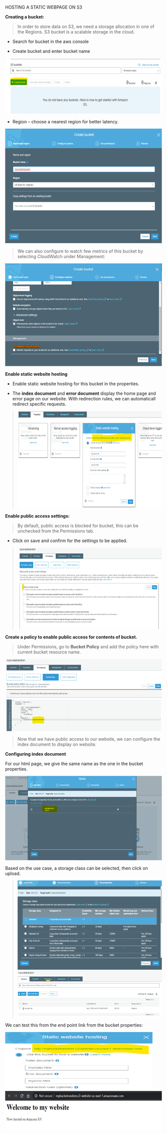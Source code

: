 HOSTING A STATIC WEBPAGE ON S3

**Creating a bucket:**

> In order to store data on S3, we need a storage allocation in one of
> the Regions. S3 bucket is a scalable storage in the cloud.

-   Search for bucket in the aws console

-   Create bucket and enter bucket name

<img src=".//media/image1.png" style="width:6.5in;height:1.85208in" />

-   Region – choose a nearest region for better latency.

<img src=".//media/image2.png" style="width:6.23333in;height:3.82125in" />

> We can also configure to watch few metrics of this bucket by selecting
> CloudWatch under Management:

<img src=".//media/image3.png" style="width:6.5in;height:3.43333in" />

**Enable static website hosting**

-   Enable static website hosting for this bucket in the properties.

-   The **index document** and **error document** display the home page
    and error page on our website. With redirection rules, we can
    automaticall redirect specific requests.

> <img src=".//media/image4.png" style="width:6.5in;height:3.24167in" />

**Enable public access settings:**

> By default, public access is blocked for bucket, this can be unchecked
> from the Permissions tab.

-   Click on save and confirm for the settings to be applied.

> <img src=".//media/image5.png" style="width:6.5in;height:2.70972in" />

**Create a policy to enable public access for contents of bucket.**

> Under Permissions, go to **Bucket Policy** and add the policy here
> with current bucket resource name.

<img src=".//media/image6.png" style="width:6.5in;height:2.41181in" />

> Now that we have public access to our website, we can configure the
> index document to display on website.

**Configuring index document**

For our html page, we give the same name as the one in the bucket
properties.

<img src=".//media/image7.png" style="width:6.5in;height:2.81042in" />

Based on the use case, a storage class can be selected, then click on
upload.

> <img src=".//media/image8.png" style="width:6.5in;height:2.98333in" />
>
> <img src=".//media/image9.png" style="width:6.5in;height:1.55in" />

We can test this from the end point link from the bucket properties:

<img src=".//media/image10.png" style="width:4.93333in;height:1.94167in" />

<img src=".//media/image11.png" style="width:6.5in;height:1.30139in" />

